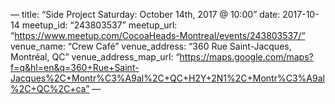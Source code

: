—
title:  “Side Project Saturday: October 14th, 2017 @ 10:00”
date:   2017-10-14
meetup_id: “243803537”
meetup_url: “https://www.meetup.com/CocoaHeads-Montreal/events/243803537/“
venue_name: “Crew Café”
venue_address: “360 Rue Saint-Jacques, Montréal, QC”
venue_address_map_url: “https://maps.google.com/maps?f=q&hl=en&q=360+Rue+Saint-Jacques%2C+Montr%C3%A9al%2C+QC+H2Y+2N1%2C+Montr%C3%A9al%2C+QC%2C+ca”
—